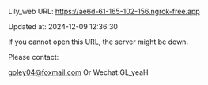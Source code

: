Lily_web URL: https://ae6d-61-165-102-156.ngrok-free.app

Updated at: 2024-12-09 12:36:30

If you cannot open this URL, the server might be down.

Please contact: 

goley04@foxmail.com Or Wechat:GL_yeaH